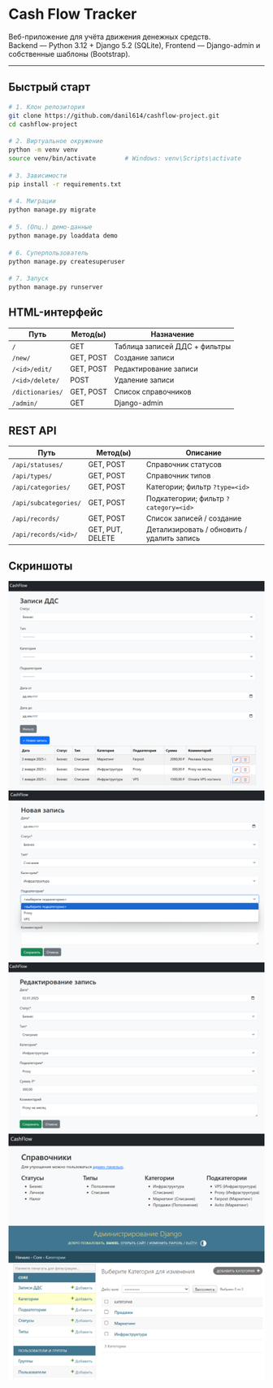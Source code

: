 # Cash Flow Tracker

Веб-приложение для учёта движения денежных средств.  
Backend — Python 3.12 + Django 5.2 (SQLite), Frontend — Django-admin и собственные шаблоны (Bootstrap).

---

## Быстрый старт

```bash
# 1. Клон репозитория
git clone https://github.com/danil614/cashflow-project.git
cd cashflow-project

# 2. Виртуальное окружение
python -m venv venv
source venv/bin/activate        # Windows: venv\Scripts\activate

# 3. Зависимости
pip install -r requirements.txt

# 4. Миграции
python manage.py migrate

# 5. (Опц.) демо-данные
python manage.py loaddata demo

# 6. Суперпользователь
python manage.py createsuperuser

# 7. Запуск
python manage.py runserver
```

## HTML-интерфейс

| Путь             | Метод(ы)  | Назначение                    |
|------------------|-----------|-------------------------------|
| `/`              | GET       | Таблица записей ДДС + фильтры |
| `/new/`          | GET, POST | Создание записи               |
| `/<id>/edit/`    | GET, POST | Редактирование записи         |
| `/<id>/delete/`  | POST      | Удаление записи               |
| `/dictionaries/` | GET, POST | Список справочников           |
| `/admin/`        | GET       | Django-admin                  |

## REST API

| Путь                  | Метод(ы)         | Описание                                   |
|-----------------------|------------------|--------------------------------------------|
| `/api/statuses/`      | GET, POST        | Справочник статусов                        |
| `/api/types/`         | GET, POST        | Справочник типов                           |
| `/api/categories/`    | GET, POST        | Категории; фильтр `?type=<id>`             |
| `/api/subcategories/` | GET, POST        | Подкатегории; фильтр `?category=<id>`      |
| `/api/records/`       | GET, POST        | Список записей / создание                  |
| `/api/records/<id>/`  | GET, PUT, DELETE | Детализировать / обновить / удалить запись |

## Скриншоты

![screen (1).png](docs/screen%20%281%29.png)
![screen (2).png](docs/screen%20%282%29.png)
![screen (3).png](docs/screen%20%283%29.png)
![screen (4).png](docs/screen%20%284%29.png)
![screen (5).png](docs/screen%20%285%29.png)